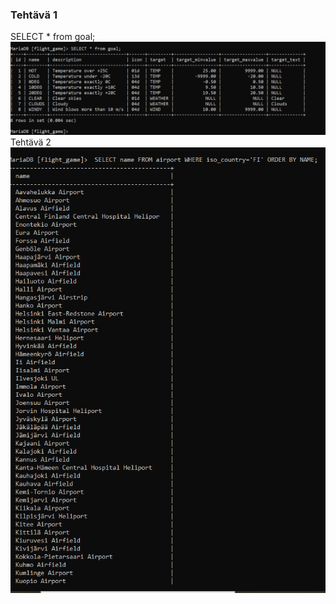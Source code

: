 ### Tehtävä 1
SELECT * from goal;
![kuva](./ruudunkappaukset/teht1.1.png)
Tehtävä 2
![kuva](./ruudunkappaukset/Namit%20akkos.png)
